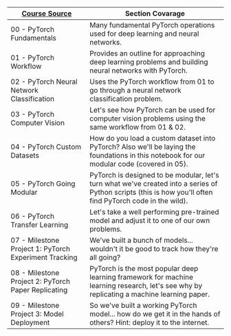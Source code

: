 |[**Course Source**](https://github.com/mrdbourke/pytorch-deep-learning?tab=readme-ov-file)| **Section Covarage** |
| ----- | ----- |
| 00 - PyTorch Fundamentals | Many fundamental PyTorch operations used for deep learning and neural networks. |
| 01 - PyTorch Workflow | Provides an outline for approaching deep learning problems and building neural networks with PyTorch. |
| 02 - PyTorch Neural Network Classification | Uses the PyTorch workflow from 01 to go through a neural network classification problem. |
| 03 - PyTorch Computer Vision | Let's see how PyTorch can be used for computer vision problems using the same workflow from 01 & 02. |
| 04 - PyTorch Custom Datasets | How do you load a custom dataset into PyTorch? Also we'll be laying the foundations in this notebook for our modular code (covered in 05). |
| 05 - PyTorch Going Modular | PyTorch is designed to be modular, let's turn what we've created into a series of Python scripts (this is how you'll often find PyTorch code in the wild). |
| 06 - PyTorch Transfer Learning | Let's take a well performing pre-trained model and adjust it to one of our own problems. |
| 07 - Milestone Project 1: PyTorch Experiment Tracking | We've built a bunch of models... wouldn't it be good to track how they're all going? |
| 08 - Milestone Project 2: PyTorch Paper Replicating | PyTorch is the most popular deep learning framework for machine learning research, let's see why by replicating a machine learning paper. |
| 09 - Milestone Project 3: Model Deployment | So we've built a working PyTorch model... how do we get it in the hands of others? Hint: deploy it to the internet. |
